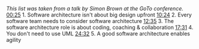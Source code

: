 *This list was taken from a talk by Simon Brown at the GoTo conference.*
[00:25](https://www.youtube.com/watch?v=9Az0q2XHtH8&t=25s) 1. Software architecture isn't about big design upfront 
[10:24](https://www.youtube.com/watch?v=9Az0q2XHtH8&t=624s) 2. Every software team needs to consider software architecture 
[12:35](https://www.youtube.com/watch?v=9Az0q2XHtH8&t=755s) 3. The software architecture role is about coding, coaching & collaboration 
[17:31](https://www.youtube.com/watch?v=9Az0q2XHtH8&t=1051s) 4. You don't need to use UML 
[24:32](https://www.youtube.com/watch?v=9Az0q2XHtH8&t=1472s) 5. A good software architecture enables agility